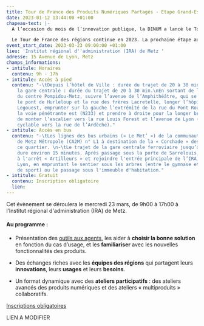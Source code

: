 ```yaml
---
title: Tour de France des Produits Numériques Partagés - Etape Grand-Est
date: 2023-01-12 13:44:00 +01:00
chapeau-text: |-
  A l’occasion du mois de l’innovation publique, la DINUM a lancé le Tour de France des régions des produits numériques interministériels pour aller à la rencontre des Agents : les informer, les former et continuer à les accompagner à transformer les méthodes de travail - en s'appuyant sur les produits collaboratifs ministériels et interministériels mis à leur disposition.

  Le Tour de France des régions continue en 2023. La prochaine étape aura lieu dans la région Grand-Est !
event_start_date: 2023-03-23 09:00:00 +01:00
lieu: 'Institut régional d''administration (IRA) de Metz '
adresse: 15 Avenue de Lyon, Metz
champs_informations:
- intitule: Horaires
  contenu: 9h - 17h
- intitule: Accès à pied
  contenu: "-\tDepuis l’hôtel de Ville : durée du trajet de 20 à 30 min.\n-\tDepuis
    la gare centrale : durée du trajet de 20 à 30 min.\nEn sortant de la gare du côté
    du centre Pompidou-Metz, suivre l’avenue de l’Amphithéâtre, qui se prolonge par
    le pont de Hurleloup et la rue des frères Lacretelle, longer l’hôpital interarmées
    Legouest, emprunter sur la gauche l’extrémité de la rue du Pont Rouge, traverser
    la voie pénétrante est (N233) et prendre à droite pour la longer brièvement avant
    de monter l’escalier vers la rue Louis Forest et l’avenue de Lyon (ou la rampe
    cyclable vers la rue de l’Ardèche)."
- intitule: Accès en bus
  contenu: "-\tLes lignes des bus urbains (« Le Met’ ») de la communauté d’agglomération
    de Metz Métropole (CA2M) n° L1 à destination de la « Corchade » desservent régulièrement
    ce quartier. \n-\tLe trajet de la gare centrale ferroviaire jusqu’à Bellecroix
    dure environ 15 minutes. Après passage sous la porte de Sarrelouis, on peut descendre
    à l'arrêt « Artilleurs » et rejoindre l'entrée principale de l’IRA, avenue de
    Lyon, en empruntant le sentier sous les arbres (entre le gymnase et les terrains
    de sport) ou le passage sous l'immeuble d'habitation."
- intitule: Gratuit
  contenu: Inscription obligatoire
  lien: 
---
```


Cet évènement se déroulera le mercredi 23 mars, de 9h00 à 17h00 à l’Institut régional d'administration (IRA) de Metz. 

#### Au programme : 

* Présentation des [outils aux agents](https://www.numerique.gouv.fr/outils-agents/), les aider à **choisir la bonne solution** en fonction du cas d’usage, et les **familiariser** avec les nouvelles fonctionnalités des produits.

* Des échanges riches avec les **équipes des régions** qui partagent leurs **innovations**, leurs **usages** et leurs **besoins**.

* Un format dynamique avec des **ateliers participatifs** : des ateliers avancés des produits numériques et des ateliers « multiproduits » collaboratifs.  

<div class="lien-important"><p><a href="https://www.demarches-simplifiees.fr/commencer/inscription-a-l-evenement-lancement-du-referentiel">Inscriptions obligatoires</a></p></div> LIEN A MODIFIER